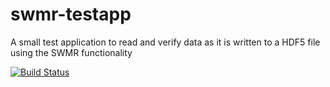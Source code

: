 swmr-testapp
============

A small test application to read and verify data as it is written to a HDF5 file using the SWMR functionality

[![Build Status](https://travis-ci.org/ulrikpedersen/swmr-testapp.svg?branch=master)](https://travis-ci.org/ulrikpedersen/swmr-testapp)
